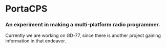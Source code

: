 # PortaCPS
### An experiment in making a multi-platform radio programmer.
Currently we are working on GD-77, since there is another
project gaining information in that endeavor.

